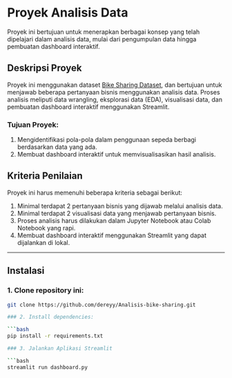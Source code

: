 # Proyek Analisis Data
Proyek ini bertujuan untuk menerapkan berbagai konsep yang telah dipelajari dalam analisis data, mulai dari pengumpulan data hingga pembuatan dashboard interaktif.

## Deskripsi Proyek
Proyek ini menggunakan dataset [Bike Sharing Dataset](https://www.kaggle.com/datasets/lakshmi25npathi/bike-sharing-dataset), dan bertujuan untuk menjawab beberapa pertanyaan bisnis menggunakan analisis data. Proses analisis meliputi data wrangling, eksplorasi data (EDA), visualisasi data, dan pembuatan dashboard interaktif menggunakan Streamlit.

### Tujuan Proyek:
1. Mengidentifikasi pola-pola dalam penggunaan sepeda berbagi berdasarkan data yang ada.
2. Membuat dashboard interaktif untuk memvisualisasikan hasil analisis.

## Kriteria Penilaian
Proyek ini harus memenuhi beberapa kriteria sebagai berikut:
1. Minimal terdapat 2 pertanyaan bisnis yang dijawab melalui analisis data.
2. Minimal terdapat 2 visualisasi data yang menjawab pertanyaan bisnis.
3. Proses analisis harus dilakukan dalam Jupyter Notebook atau Colab Notebook yang rapi.
4. Membuat dashboard interaktif menggunakan Streamlit yang dapat dijalankan di lokal.

---

## Instalasi

### 1. Clone repository ini:

```bash
git clone https://github.com/dereyy/Analisis-bike-sharing.git

### 2. Install dependencies:

```bash
pip install -r requirements.txt

### 3. Jalankan Aplikasi Streamlit

```bash
streamlit run dashboard.py
